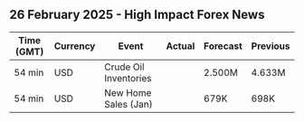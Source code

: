 ## 26 February 2025 - High Impact Forex News

| Time (GMT) | Currency | Event | Actual | Forecast | Previous |
|------|----------|-------|--------|----------|----------|
| 54 min | USD | Crude Oil Inventories |  | 2.500M | 4.633M |
| 54 min | USD | New Home Sales (Jan) |  | 679K | 698K |

